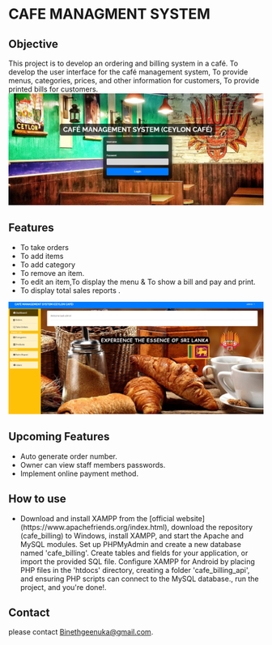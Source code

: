<h1><b>CAFE MANAGMENT SYSTEM</b></h1>

<h2>Objective</h2>
This project is to develop an ordering and billing system in a café. To develop the user interface for the café management system, To provide menus, categories, prices, and other information for customers, To provide printed bills for customers.
<img src="Screenshot 2024-07-09 003337.png" alt="Main Screen" style="max-width:100%; height:auto;">
<h2>Features</h2>
    <ul>
        <li>To take orders </li>
        <li>To add items</li>
        <li>To add category</li>
        <li>To remove an item.</li>
        <li>To edit an item,To display the menu & To show a bill and pay and print.</li>
        <li>To display total sales reports .</li>
    </ul>
<img src="Screenshot 2024-07-09 003445.png" alt="Main Screen" style="max-width:100%; height:auto;">
        <h2>Upcoming Features </h2>
    <ul>
        <li>Auto generate order number.</li>
        <li>Owner can view staff members passwords.</li>
       <li>Implement online payment method.</li>
        </ul>
         <h2>How to use</h2>
    <ul>
        <li>Download and install XAMPP from the [official website] (https://www.apachefriends.org/index.html), download the repository (cafe_billing) to Windows, install XAMPP, and start the Apache and MySQL modules. Set up PHPMyAdmin and create a new database named 'cafe_billing'. Create tables and fields for your application, or import the provided SQL file. Configure XAMPP for Android by placing PHP files in the 'htdocs' directory, creating a folder 'cafe_billing_api', and ensuring PHP scripts can connect to the MySQL database., run the project, and you're done!.</li>
    </ul>
    <h2>Contact</h2>
    <p> please contact <a href="mailto:Binethgeenuka@gmail.com">Binethgeenuka@gmail.com</a>.</p>

